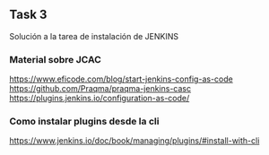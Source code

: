 ## **Task 3**

Solución a la tarea de instalación de JENKINS



### Material sobre JCAC
https://www.eficode.com/blog/start-jenkins-config-as-code
https://github.com/Praqma/praqma-jenkins-casc
https://plugins.jenkins.io/configuration-as-code/

### Como instalar plugins desde la cli
https://www.jenkins.io/doc/book/managing/plugins/#install-with-cli